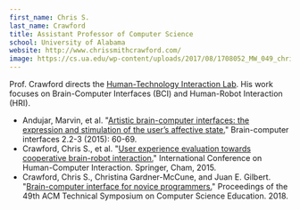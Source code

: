 ```yaml
---
first_name: Chris S.
last_name: Crawford
title: Assistant Professor of Computer Science
school: University of Alabama
website: http://www.chrissmithcrawford.com/
image: https://cs.ua.edu/wp-content/uploads/2017/08/1708052_MW_049_chris_crawford-800x1000.jpg
---
```

Prof. Crawford directs the [Human-Technology Interaction Lab](https://htil.github.io/). His work focuses on Brain-Computer Interfaces (BCI) and Human-Robot Interaction (HRI).
* Andujar, Marvin, et al. "[Artistic brain-computer interfaces: the expression and stimulation of the user’s affective state.](https://www.tandfonline.com/doi/abs/10.1080/2326263X.2015.1104613)" Brain-computer interfaces 2.2-3 (2015): 60-69.
* Crawford, Chris S., et al. "[User experience evaluation towards cooperative brain-robot interaction.](https://link.springer.com/chapter/10.1007/978-3-319-20901-2_17)" International Conference on Human-Computer Interaction. Springer, Cham, 2015.
* Crawford, Chris S., Christina Gardner-McCune, and Juan E. Gilbert. "[Brain-computer interface for novice programmers.](https://dl.acm.org/doi/pdf/10.1145/3159450.3159603?casa_token=c0QZtkaVYO4AAAAA:HJw2viFZ0rK_2IrPk4EApLAY51hxQVni_yNrU2_eM9JV55dyVVuFdIhFUPSSpcTPRVyp51vIH3zn-g)" Proceedings of the 49th ACM Technical Symposium on Computer Science Education. 2018.